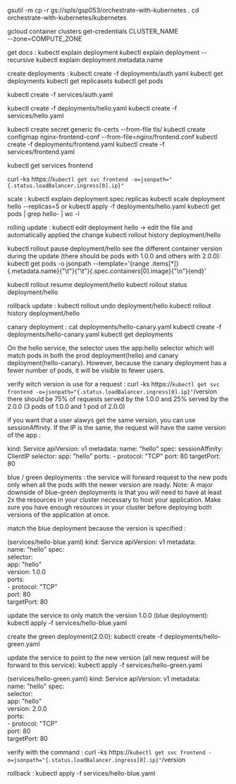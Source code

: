 gsutil -m cp -r gs://spls/gsp053/orchestrate-with-kubernetes .
cd orchestrate-with-kubernetes/kubernetes

gcloud container clusters get-credentials CLUSTER_NAME \
    --zone=COMPUTE_ZONE

get docs : 
kubectl explain deployment
kubectl explain deployment --recursive
kubectl explain deployment.metadata.name

create deployments : 
kubectl create -f deployments/auth.yaml
kubectl get deployments
kubectl get replicasets
kubectl get pods

kubectl create -f services/auth.yaml

kubectl create -f deployments/hello.yaml
kubectl create -f services/hello.yaml

kubectl create secret generic tls-certs --from-file tls/
kubectl create configmap nginx-frontend-conf --from-file=nginx/frontend.conf
kubectl create -f deployments/frontend.yaml
kubectl create -f services/frontend.yaml

kubectl get services frontend

curl -ks https://`kubectl get svc frontend -o=jsonpath="{.status.loadBalancer.ingress[0].ip}"`

scale :
kubectl explain deployment.spec.replicas
kubectl scale deployment hello --replicas=5 or kubectl apply -f deployments/hello.yaml
kubectl get pods | grep hello- | wc -l

rolling update : 
kubectl edit deployment hello -> edit the file and automatically applied the change
kubectl rollout history deployment/hello

kubectl rollout pause deployment/hello
see the different container version during the update (there should be pods with 1.0.0 and others with 2.0.0): 
kubectl get pods -o jsonpath --template='{range .items[*]}{.metadata.name}{"\t"}{"\t"}{.spec.containers[0].image}{"\n"}{end}'

kubectl rollout resume deployment/hello
kubectl rollout status deployment/hello

rollback update : 
kubectl rollout undo deployment/hello
kubectl rollout history deployment/hello

canary deployment : 
cat deployments/hello-canary.yaml
kubectl create -f deployments/hello-canary.yaml
kubectl get deployments

On the hello service, the selector uses the app:hello selector which will match pods in both the prod deployment(hello) and canary deployment(hello-canary). 
However, because the canary deployment has a fewer number of pods, it will be visible to fewer users.

verify witch version is use for a request : 
curl -ks https://`kubectl get svc frontend -o=jsonpath="{.status.loadBalancer.ingress[0].ip}"`/version
there should be 75% of requests served by the 1.0.0 and 25% served by the 2.0.0 (3 pods of 1.0.0 and 1 pod of 2.0.0)

if you want that a user alawys get the same version, you can use sessionAffinity. If the IP is the same, the request will have the same version of the app : 

kind: Service
apiVersion: v1
metadata:
  name: "hello"
spec:
  sessionAffinity: ClientIP
  selector:
    app: "hello"
  ports:
    - protocol: "TCP"
      port: 80
      targetPort: 80


blue / green deployments : 
the service will forward request to the new pods only when all the pods with the newer version are ready.
Note: A major downside of blue-green deployments is that you will need to have at least 2x the resources in your cluster necessary to host your application. Make sure you have enough resources in your cluster before deploying both versions of the application at once.

match the blue deployment because the version is specified : 

(services/hello-blue.yaml)
kind: Service
apiVersion: v1
metadata:  
    name: "hello"
spec:  
    selector:    
        app: "hello"    
        version: 1.0.0  
    ports:    
      - protocol: "TCP"      
        port: 80      
        targetPort: 80

update the service to only match the version 1.0.0 (blue deployment):
kubectl apply -f services/hello-blue.yaml

create the green deployment(2.0.0): 
kubectl create -f deployments/hello-green.yaml

update the service to point to the new version (all new request will be forward to this service): 
kubectl apply -f services/hello-green.yaml

(services/hello-green.yaml)
kind: Service
apiVersion: v1
metadata:  
    name: "hello"
spec:  
    selector:    
        app: "hello"    
        version: 2.0.0  
    ports:    
      - protocol: "TCP"      
        port: 80      
        targetPort: 80

verify with the command : 
curl -ks https://`kubectl get svc frontend -o=jsonpath="{.status.loadBalancer.ingress[0].ip}"`/version

rollback : 
kubectl apply -f services/hello-blue.yaml

